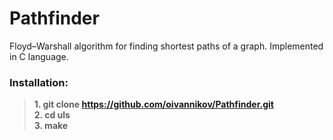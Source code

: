 
# Pathfinder

Floyd–Warshall algorithm for finding shortest paths of a graph. Implemented in C language.

### Installation:
>**1. git clone https://github.com/oivannikov/Pathfinder.git**   
>**2. cd uls**  
>**3. make**  
